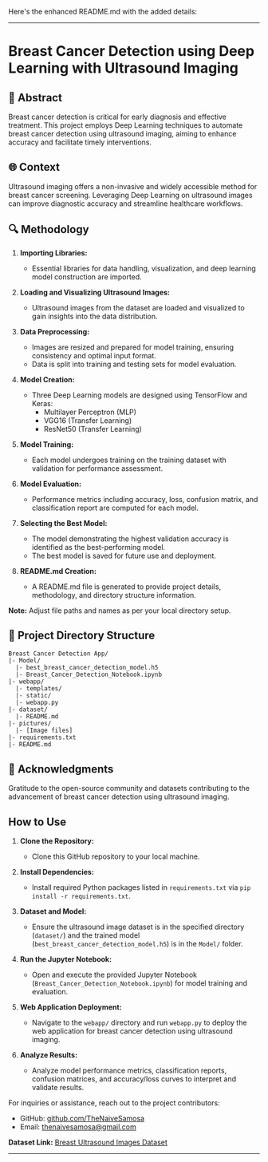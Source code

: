 Here's the enhanced README.md with the added details:

---

# Breast Cancer Detection using Deep Learning with Ultrasound Imaging

## 📝 Abstract

Breast cancer detection is critical for early diagnosis and effective treatment. This project employs Deep Learning techniques to automate breast cancer detection using ultrasound imaging, aiming to enhance accuracy and facilitate timely interventions.

## 🌐 Context

Ultrasound imaging offers a non-invasive and widely accessible method for breast cancer screening. Leveraging Deep Learning on ultrasound images can improve diagnostic accuracy and streamline healthcare workflows.

## 🔍 Methodology

1. **Importing Libraries:**  
   - Essential libraries for data handling, visualization, and deep learning model construction are imported.

2. **Loading and Visualizing Ultrasound Images:**  
   - Ultrasound images from the dataset are loaded and visualized to gain insights into the data distribution.

3. **Data Preprocessing:**  
   - Images are resized and prepared for model training, ensuring consistency and optimal input format.
   - Data is split into training and testing sets for model evaluation.

4. **Model Creation:**
   - Three Deep Learning models are designed using TensorFlow and Keras:
     - Multilayer Perceptron (MLP)
     - VGG16 (Transfer Learning)
     - ResNet50 (Transfer Learning)

5. **Model Training:**  
   - Each model undergoes training on the training dataset with validation for performance assessment.

6. **Model Evaluation:**  
   - Performance metrics including accuracy, loss, confusion matrix, and classification report are computed for each model.

7. **Selecting the Best Model:**  
   - The model demonstrating the highest validation accuracy is identified as the best-performing model.
   - The best model is saved for future use and deployment.

8. **README.md Creation:**  
   - A README.md file is generated to provide project details, methodology, and directory structure information.

**Note:** Adjust file paths and names as per your local directory setup.

## 📁 Project Directory Structure

```
Breast Cancer Detection App/
|- Model/
  |- best_breast_cancer_detection_model.h5
  |- Breast_Cancer_Detection_Notebook.ipynb
|- webapp/
  |- templates/
  |- static/
  |- webapp.py
|- dataset/
  |- README.md
|- pictures/
  |- [Image files]
|- requirements.txt
|- README.md
```

## 🙌 Acknowledgments

Gratitude to the open-source community and datasets contributing to the advancement of breast cancer detection using ultrasound imaging.

## How to Use

1. **Clone the Repository:**
   - Clone this GitHub repository to your local machine.

2. **Install Dependencies:**
   - Install required Python packages listed in `requirements.txt` via `pip install -r requirements.txt`.

3. **Dataset and Model:**
   - Ensure the ultrasound image dataset is in the specified directory (`dataset/`) and the trained model (`best_breast_cancer_detection_model.h5`) is in the `Model/` folder.

4. **Run the Jupyter Notebook:**
   - Open and execute the provided Jupyter Notebook (`Breast_Cancer_Detection_Notebook.ipynb`) for model training and evaluation.

5. **Web Application Deployment:**
   - Navigate to the `webapp/` directory and run `webapp.py` to deploy the web application for breast cancer detection using ultrasound imaging.

6. **Analyze Results:**
   - Analyze model performance metrics, classification reports, confusion matrices, and accuracy/loss curves to interpret and validate results.

For inquiries or assistance, reach out to the project contributors:
- GitHub: [github.com/TheNaiveSamosa](github.com/TheNaiveSamosa)
- Email: thenaivesamosa@gmail.com

**Dataset Link:** [Breast Ultrasound Images Dataset](https://www.kaggle.com/datasets/aryashah2k/breast-ultrasound-images-dataset)

---
